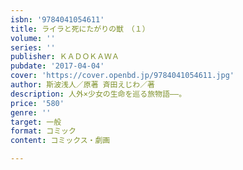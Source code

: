 ```yaml
---
isbn: '9784041054611'
title: ライラと死にたがりの獣　（１）
volume: ''
series: ''
publisher: ＫＡＤＯＫＡＷＡ
pubdate: '2017-04-04'
cover: 'https://cover.openbd.jp/9784041054611.jpg'
author: 斯波浅人／原著 斉田えじわ／著
description: 人外×少女の生命を巡る旅物語――。
price: '580'
genre: ''
target: 一般
format: コミック
content: コミックス・劇画

---
```

